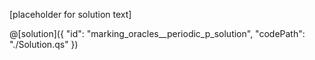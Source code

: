 [placeholder for solution text]

@[solution]({
    "id": "marking_oracles__periodic_p_solution",
    "codePath": "./Solution.qs"
})
